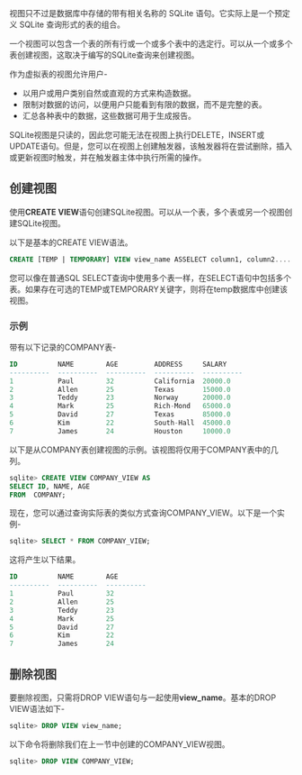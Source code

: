 <font style="color:rgb(51, 51, 51);">视图只不过是数据库中存储的带有相关名称的 SQLite 语句。它实际上是一个预定义 SQLite 查询形式的表的组合。</font>

<font style="color:rgb(51, 51, 51);">一个视图可以包含一个表的所有行或一个或多个表中的选定行。可以从一个或多个表创建视图，这取决于编写的SQLite查询来创建视图。</font>

<font style="color:rgb(51, 51, 51);">作为虚拟表的视图允许用户-</font>

+ <font style="color:rgb(51, 51, 51);">以用户或用户类别自然或直观的方式来构造数据。</font>
+ <font style="color:rgb(51, 51, 51);">限制对数据的访问，以便用户只能看到有限的数据，而不是完整的表。</font>
+ <font style="color:rgb(51, 51, 51);">汇总各种表中的数据，这些数据可用于生成报告。</font>

<font style="color:rgb(51, 51, 51);">SQLite视图是只读的，因此您可能无法在视图上执行DELETE，INSERT或UPDATE语句。但是，您可以在视图上创建触发器，该触发器将在尝试删除，插入或更新视图时触发，并在触发器主体中执行所需的操作。</font>

## <font style="color:rgb(51, 51, 51);">创建视图</font>
<font style="color:rgb(51, 51, 51);">使用</font>**<font style="color:rgb(51, 51, 51);">CREATE VIEW</font>**<font style="color:rgb(51, 51, 51);">语句创建SQLite视图。可以从一个表，多个表或另一个视图创建SQLite视图。</font>

<font style="color:rgb(51, 51, 51);">以下是基本的CREATE VIEW语法。</font>

```sql
CREATE [TEMP | TEMPORARY] VIEW view_name ASSELECT column1, column2.....FROM table_nameWHERE [condition];
```

<font style="color:rgb(51, 51, 51);">您可以像在普通SQL SELECT查询中使用多个表一样，在SELECT语句中包括多个表。如果存在可选的TEMP或TEMPORARY关键字，则将在temp数据库中创建该视图。</font>

### <font style="color:rgb(51, 51, 51);">示例</font>
<font style="color:rgb(51, 51, 51);">带有以下记录的COMPANY表-</font>

```sql
ID          NAME        AGE         ADDRESS     SALARY
----------  ----------  ----------  ----------  ----------
1           Paul        32          California  20000.0
2           Allen       25          Texas       15000.0
3           Teddy       23          Norway      20000.0
4           Mark        25          Rich-Mond   65000.0
5           David       27          Texas       85000.0
6           Kim         22          South-Hall  45000.0
7           James       24          Houston     10000.0
```

<font style="color:rgb(51, 51, 51);">以下是从COMPANY表创建视图的示例。该视图将仅用于COMPANY表中的几列。</font>

```sql
sqlite> CREATE VIEW COMPANY_VIEW AS
SELECT ID, NAME, AGE
FROM  COMPANY;
```

<font style="color:rgb(51, 51, 51);">现在，您可以通过查询实际表的类似方式查询COMPANY_VIEW。以下是一个实例-</font>

```sql
sqlite> SELECT * FROM COMPANY_VIEW;
```

<font style="color:rgb(51, 51, 51);">这将产生以下结果。</font>

```sql
ID          NAME        AGE
----------  ----------  ----------
1           Paul        32
2           Allen       25
3           Teddy       23
4           Mark        25
5           David       27
6           Kim         22
7           James       24
```

## <font style="color:rgb(51, 51, 51);">删除视图</font>
<font style="color:rgb(51, 51, 51);">要删除视图，只需将DROP VIEW语句与一起使用</font>**<font style="color:rgb(51, 51, 51);">view_name</font>**<font style="color:rgb(51, 51, 51);">。基本的DROP VIEW语法如下-</font>

```sql
sqlite> DROP VIEW view_name;
```

<font style="color:rgb(51, 51, 51);">以下命令将删除我们在上一节中创建的COMPANY_VIEW视图。</font>

```sql
sqlite> DROP VIEW COMPANY_VIEW;
```


